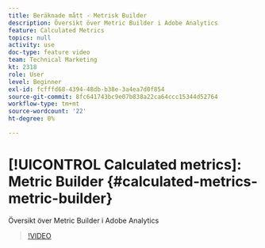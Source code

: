 ```yaml
---
title: Beräknade mått - Metrisk Builder
description: Översikt över Metric Builder i Adobe Analytics
feature: Calculated Metrics
topics: null
activity: use
doc-type: feature video
team: Technical Marketing
kt: 2318
role: User
level: Beginner
exl-id: fcfffd68-4394-48db-b38e-3a4ea7d0f854
source-git-commit: 8fc641743bc9e07b838a22ca64ccc15344d52764
workflow-type: tm+mt
source-wordcount: '22'
ht-degree: 0%

---
```


# [!UICONTROL Calculated metrics]: Metric Builder {#calculated-metrics-metric-builder}

Översikt över Metric Builder i Adobe Analytics

>[!VIDEO](https://video.tv.adobe.com/v/25411/?quality=12&learn=on)
